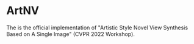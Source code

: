 # ArtNV
The is the official implementation of "Artistic Style Novel View Synthesis Based on A Single Image" (CVPR 2022 Workshop).

